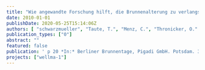 ```yaml
---
title: "Wie angewandte Forschung hilft, die Brunnenalterung zu verlangsamen"
date: 2010-01-01
publishDate: 2020-05-25T15:14:06Z
authors: [ "schwarzmueller", "Taute, T.", "Menz, C.", "Thronicker, O." ]
publication_types: ["0"]
abstract: ""
featured: false
publication: ' p 20 *In:* Berliner Brunnentage, Pigadi GmbH. Potsdam. 31.05.-01.06.2010'
projects: ["wellma-1"]
---
```


